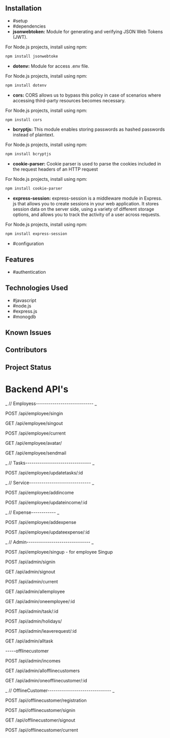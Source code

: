 ## Installation

- #setup
- #dependencies
- **jsonwebtoken:** Module for generating and verifying JSON Web Tokens (JWT).

For Node.js projects, install using npm:

```sh
npm install jsonwebtoke

```

- **dotenv:** Module for access .env file.

For Node.js projects, install using npm:

```sh
npm install dotenv

```

- **cors:** CORS allows us to bypass this policy in case of scenarios where accessing third-party resources becomes necessary.

For Node.js projects, install using npm:

```sh
npm install cors

```

- **bcryptjs:** This module enables storing passwords as hashed passwords instead of plaintext.

For Node.js projects, install using npm:

```sh
npm install bcryptjs

```

- **cookie-parser:** Cookie parser is used to parse the cookies included in the request headers of an HTTP request

For Node.js projects, install using npm:

```sh
npm install cookie-parser

```

- **express-session:** express-session is a middleware module in Express. js that allows you to create sessions in your web application. It stores session data on the server side, using a variety of different storage options, and allows you to track the activity of a user across requests.

For Node.js projects, install using npm:

```sh
npm install express-session

```

- #configuration

## Features

- #authentication

## Technologies Used

- #javascript
- #node.js
- #express.js
- #monogdb

## Known Issues

## Contributors

## Project Status

<h1>Backend API's</h1>

_ // Employess---------------------------- _

<p>POST /api/employee/singin</p>
<p>GET /api/employee/singout</p>
<p>POST /api/employee/current</p>
<p>GET /api/employee/avatar/</p>
<p>GET /api/employee/sendmail</p>

_ // Tasks-------------------------------- _

<p>POST /api/employee/updatetasks/:id</p>

_ // Service------------------------------ _

<p> POST /api/employee/addincome</p>
<p>POST /api/employee/updateincome/:id</p>

_ // Expense------------ _

<p>POST /api/employee/addexpense</p>
<p>POST /api/employee/updateexpense/:id</p>

_ // Admin------------------------------- _

<p>POST /api/employee/singup - for employee Singup</p>
<p>POST /api/admin/signin</p>
<p>GET /api/admin/signout</p>
<p>POST /api/admin/current</p>

<p>GET /api/admin/allemployee</p>
<p>GET /api/admin/oneemployee/:id</p>
<p>POST /api/admin/task/:id</p>
<p>POST /api/admin/holidays/</p>
<p>POST /api/admin/leaverequest/:id</p>
<p>GET  /api/admin/alltask </p>

<p>-----offlinecustomer</P>
 
<p>POST /api/admin/incomes</p>
<p>GET /api/admin/allofflinecustomers</p>
<p>GET /api/admin/oneofflinecustomer/:id</p>

_ // OfflineCustomer------------------------------- _

<p>POST /api/offlinecustomer/registration </p>
<p>POST /api/offlinecustomer/signin </p>
<p>GET /api/offlinecustomer/signout </p>
<p>POST /api/offlinecustomer/current </p>

